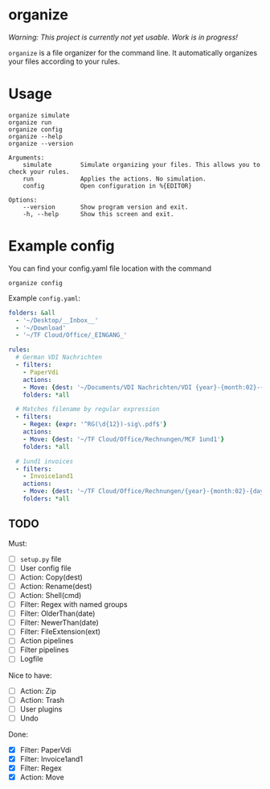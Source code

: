 # organize
_Warning: This project is currently not yet usable. Work is in progress!_

`organize` is a file organizer for the command line. It automatically organizes your files according to your rules.

# Usage
```
organize simulate
organize run
organize config
organize --help
organize --version

Arguments:
    simulate        Simulate organizing your files. This allows you to check your rules.
    run             Applies the actions. No simulation.
    config          Open configuration in %{EDITOR}

Options:
    --version       Show program version and exit.
    -h, --help      Show this screen and exit.
```

# Example config
You can find your config.yaml file location with the command
```
organize config
```

Example `config.yaml`:
```yaml
folders: &all
  - '~/Desktop/__Inbox__'
  - '~/Download'
  - '~/TF Cloud/Office/_EINGANG_'

rules:
  # German VDI Nachrichten
  - filters:
    - PaperVdi
    actions:
    - Move: {dest: '~/Documents/VDI Nachrichten/VDI {year}-{month:02}-{day:02}.pdf'}
    folders: *all

  # Matches filename by regular expression
  - filters:
    - Regex: {expr: '^RG(\d{12})-sig\.pdf$'}
    actions:
    - Move: {dest: '~/TF Cloud/Office/Rechnungen/MCF 1und1'}
    folders: *all

  # 1und1 invoices
  - filters:
    - Invoice1and1
    actions:
    - Move: {dest: '~/TF Cloud/Office/Rechnungen/{year}-{month:02}-{day:02} 1und1.pdf'}
    folders: *all
```

## TODO
Must:
- [ ] `setup.py` file
- [ ] User config file
- [ ] Action: Copy(dest)
- [ ] Action: Rename(dest)
- [ ] Action: Shell(cmd)
- [ ] Filter: Regex with named groups
- [ ] Filter: OlderThan(date)
- [ ] Filter: NewerThan(date)
- [ ] Filter: FileExtension(ext)
- [ ] Action pipelines
- [ ] Filter pipelines
- [ ] Logfile

Nice to have:
- [ ] Action: Zip
- [ ] Action: Trash
- [ ] User plugins
- [ ] Undo

Done:
- [x] Filter: PaperVdi
- [x] Filter: Invoice1and1
- [x] Filter: Regex
- [x] Action: Move
